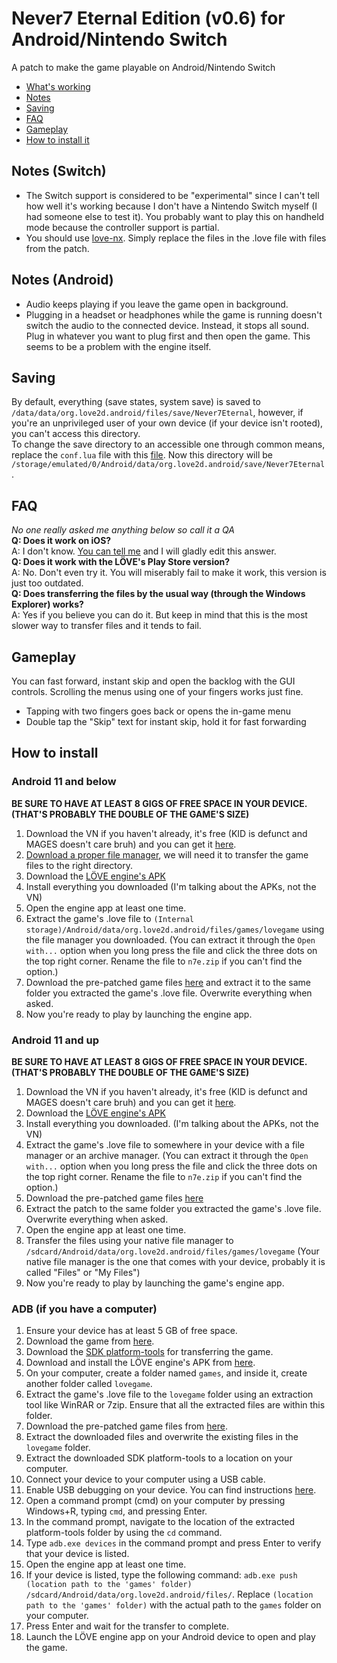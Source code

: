 # Never7 Eternal Edition (v0.6) for Android/Nintendo Switch
A patch to make the game playable on Android/Nintendo Switch
* [What's working](#whats-working)
* [Notes](#notes)
* [Saving](#saving)
* [FAQ](#faq)
* [Gameplay](#gameplay)
* [How to install it](#how-to-install)
## Notes (Switch)
* The Switch support is considered to be "experimental" since I can't tell how well it's working because I don't have a Nintendo Switch myself (I had someone else to test it). You probably want to play this on handheld mode because the controller support is partial.
* You should use [love-nx](https://github.com/retronx-team/love-nx). Simply replace the files in the .love file with files from the patch.
## Notes (Android)
* Audio keeps playing if you leave the game open in background.
* Plugging in a headset or headphones while the game is running doesn't switch the audio to the connected device. Instead, it stops all sound. Plug in whatever you want to plug first and then open the game. This seems to be a problem with the engine itself.
## Saving
By default, everything (save states, system save) is saved to `/data/data/org.love2d.android/files/save/Never7Eternal`, however, if you're an unprivileged user of your own device (if your device isn't rooted), you can't access this directory.  
To change the save directory to an accessible one through common means, replace the `conf.lua` file with this [file](https://files.catbox.moe/eos49l.lua). Now this directory will be `/storage/emulated/0/Android/data/org.love2d.android/save/Never7Eternal`.
## FAQ
*No one really asked me anything below so call it a QA*  
**Q: Does it work on iOS?**  
A: I don't know. [You can tell me](https://www.reddit.com/message/compose/?to=komachitsugumi) and I will gladly edit this answer.  
**Q: Does it work with the LÖVE's Play Store version?**  
A: No. Don't even try it. You will miserably fail to make it work, this version is just too outdated.  
**Q: Does transferring the files by the usual way (through the Windows Explorer) works?**  
A: Yes if you believe you can do it. But keep in mind that this is the most slower way to transfer files and it tends to fail.
## Gameplay
You can fast forward, instant skip and open the backlog with the GUI controls. Scrolling the menus using one of your fingers works just fine. 
* Tapping with two fingers goes back or opens the in-game menu
* Double tap the "Skip" text for instant skip, hold it for fast forwarding
## How to install

### Android 11 and below
**BE SURE TO HAVE AT LEAST 8 GIGS OF FREE SPACE IN YOUR DEVICE. (THAT'S PROBABLY THE DOUBLE OF THE GAME'S SIZE)**

1. Download the VN if you haven't already, it's free (KID is defunct and MAGES doesn't care bruh) and you can get it [here](https://www.mediafire.com/file/nshjldhr3zzm760/n7e.love/file).
2. [Download a proper file manager](https://github.com/zhanghai/MaterialFiles/releases/latest), we will need it to transfer the game files to the right directory.  
3. Download the [LÖVE engine's APK](https://github.com/love2d/love/releases/download/11.4/love-11.4-android.apk)
4. Install everything you downloaded (I'm talking about the APKs, not the VN)
5. Open the engine app at least one time.
6. Extract the game's .love file to `(Internal storage)/Android/data/org.love2d.android/files/games/lovegame` using the file manager you downloaded. (You can extract it through the `Open with...` option when you long press the file and click the three dots on the top right corner. Rename the file to `n7e.zip` if you can't find the option.)
7. Download the pre-patched game files [here](https://github.com/Nightdavisao/N7EternalMobile/releases/latest) and extract it to the same folder you extracted the game's .love file. Overwrite everything when asked.
8. Now you're ready to play by launching the engine app.

### Android 11 and up
**BE SURE TO HAVE AT LEAST 8 GIGS OF FREE SPACE IN YOUR DEVICE. (THAT'S PROBABLY THE DOUBLE OF THE GAME'S SIZE)**

1. Download the VN if you haven't already, it's free (KID is defunct and MAGES doesn't care bruh) and you can get it [here](https://www.mediafire.com/file/nshjldhr3zzm760/n7e.love/file).
2. Download the [LÖVE engine's APK](https://github.com/love2d/love/releases/download/11.4/love-11.4-android.apk)
3. Install everything you downloaded. (I'm talking about the APKs, not the VN)
4. Extract the game's .love file to somewhere in your device with a file manager or an archive manager. (You can extract it through the `Open with...` option when you long press the file and click the three dots on the top right corner. Rename the file to `n7e.zip` if you can't find the option.)
5. Download the pre-patched game files [here](https://github.com/Nightdavisao/N7EternalMobile/releases/latest)
6. Extract the patch to the same folder you extracted the game's .love file. Overwrite everything when asked.
7. Open the engine app at least one time.
8. Transfer the files using your native file manager to `/sdcard/Android/data/org.love2d.android/files/games/lovegame` (Your native file manager is the one that comes with your device, probably it is called "Files" or "My Files")
9. Now you're ready to play by launching the game's engine app.

### ADB (if you have a computer)
1. Ensure your device has at least 5 GB of free space.
2. Download the game from [here](https://www.mediafire.com/file/nshjldhr3zzm760/n7e.love/file).
3. Download the [SDK platform-tools](https://developer.android.com/studio/releases/platform-tools) for transferring the game.
4. Download and install the LÖVE engine's APK from [here](https://github.com/love2d/love/releases/download/11.4/love-11.4-android.apk).
5. On your computer, create a folder named `games`, and inside it, create another folder called `lovegame`.
6. Extract the game's .love file to the `lovegame` folder using an extraction tool like WinRAR or 7zip. Ensure that all the extracted files are within this folder.
7. Download the pre-patched game files from [here](https://github.com/Nightdavisao/N7EternalMobile/releases/latest).
8. Extract the downloaded files and overwrite the existing files in the `lovegame` folder.
9. Extract the downloaded SDK platform-tools to a location on your computer.
10. Connect your device to your computer using a USB cable.
11. Enable USB debugging on your device. You can find instructions [here](https://developer.android.com/studio/debug/dev-options).
12. Open a command prompt (cmd) on your computer by pressing Windows+R, typing `cmd`, and pressing Enter.
13. In the command prompt, navigate to the location of the extracted platform-tools folder by using the `cd` command.
14. Type `adb.exe devices` in the command prompt and press Enter to verify that your device is listed.
15. Open the engine app at least one time.
16. If your device is listed, type the following command: `adb.exe push (location path to the 'games' folder) /sdcard/Android/data/org.love2d.android/files/`. Replace `(location path to the 'games' folder)` with the actual path to the `games` folder on your computer.
17. Press Enter and wait for the transfer to complete.
18. Launch the LÖVE engine app on your Android device to open and play the game.